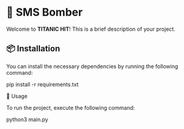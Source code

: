 # 🚀 SMS Bomber

Welcome to **TITANIC HIT**! This is a brief description of your project.

## 📦 Installation

You can install the necessary dependencies by running the following command:

pip install -r requirements.txt

🚀 Usage

To run the project, execute the following command:

python3 main.py
